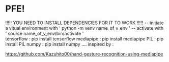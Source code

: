 # PFE!
!!!!!  YOU NEED TO INSTALL DEPENDENCIES FOR IT TO WORK  !!!!! 
-- initiate a vitual environment  with  ' python -m venv name_of_v_env '
-- activate with  ' source name_of_v_env/bin/activate '  
tensorflow :  pip install tensorflow
mediapipe :  pip install mediapipe
PIL :  pip install PIL
numpy :  pip install numpy
....
inspired by : 

https://github.com/Kazuhito00/hand-gesture-recognition-using-mediapipe

